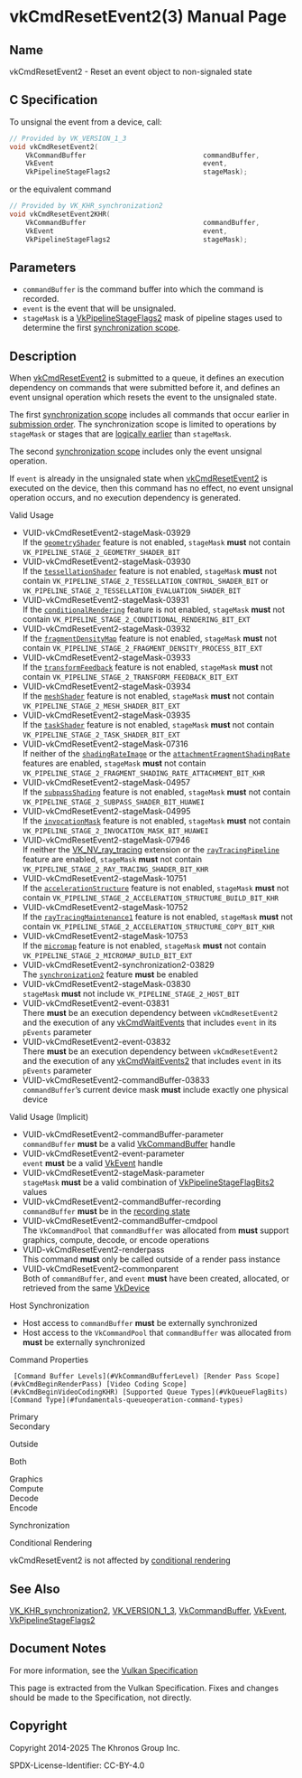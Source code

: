 # vkCmdResetEvent2(3) Manual Page

## Name

vkCmdResetEvent2 - Reset an event object to non-signaled state



## [](#_c_specification)C Specification

To unsignal the event from a device, call:

```c++
// Provided by VK_VERSION_1_3
void vkCmdResetEvent2(
    VkCommandBuffer                             commandBuffer,
    VkEvent                                     event,
    VkPipelineStageFlags2                       stageMask);
```

or the equivalent command

```c++
// Provided by VK_KHR_synchronization2
void vkCmdResetEvent2KHR(
    VkCommandBuffer                             commandBuffer,
    VkEvent                                     event,
    VkPipelineStageFlags2                       stageMask);
```

## [](#_parameters)Parameters

- `commandBuffer` is the command buffer into which the command is recorded.
- `event` is the event that will be unsignaled.
- `stageMask` is a [VkPipelineStageFlags2](https://registry.khronos.org/vulkan/specs/latest/man/html/VkPipelineStageFlags2.html) mask of pipeline stages used to determine the first [synchronization scope](https://registry.khronos.org/vulkan/specs/latest/html/vkspec.html#synchronization-dependencies-scopes).

## [](#_description)Description

When [vkCmdResetEvent2](https://registry.khronos.org/vulkan/specs/latest/man/html/vkCmdResetEvent2.html) is submitted to a queue, it defines an execution dependency on commands that were submitted before it, and defines an event unsignal operation which resets the event to the unsignaled state.

The first [synchronization scope](https://registry.khronos.org/vulkan/specs/latest/html/vkspec.html#synchronization-dependencies-scopes) includes all commands that occur earlier in [submission order](https://registry.khronos.org/vulkan/specs/latest/html/vkspec.html#synchronization-submission-order). The synchronization scope is limited to operations by `stageMask` or stages that are [logically earlier](https://registry.khronos.org/vulkan/specs/latest/html/vkspec.html#synchronization-pipeline-stages-order) than `stageMask`.

The second [synchronization scope](https://registry.khronos.org/vulkan/specs/latest/html/vkspec.html#synchronization-dependencies-scopes) includes only the event unsignal operation.

If `event` is already in the unsignaled state when [vkCmdResetEvent2](https://registry.khronos.org/vulkan/specs/latest/man/html/vkCmdResetEvent2.html) is executed on the device, then this command has no effect, no event unsignal operation occurs, and no execution dependency is generated.

Valid Usage

- [](#VUID-vkCmdResetEvent2-stageMask-03929)VUID-vkCmdResetEvent2-stageMask-03929  
  If the [`geometryShader`](#features-geometryShader) feature is not enabled, `stageMask` **must** not contain `VK_PIPELINE_STAGE_2_GEOMETRY_SHADER_BIT`
- [](#VUID-vkCmdResetEvent2-stageMask-03930)VUID-vkCmdResetEvent2-stageMask-03930  
  If the [`tessellationShader`](#features-tessellationShader) feature is not enabled, `stageMask` **must** not contain `VK_PIPELINE_STAGE_2_TESSELLATION_CONTROL_SHADER_BIT` or `VK_PIPELINE_STAGE_2_TESSELLATION_EVALUATION_SHADER_BIT`
- [](#VUID-vkCmdResetEvent2-stageMask-03931)VUID-vkCmdResetEvent2-stageMask-03931  
  If the [`conditionalRendering`](#features-conditionalRendering) feature is not enabled, `stageMask` **must** not contain `VK_PIPELINE_STAGE_2_CONDITIONAL_RENDERING_BIT_EXT`
- [](#VUID-vkCmdResetEvent2-stageMask-03932)VUID-vkCmdResetEvent2-stageMask-03932  
  If the [`fragmentDensityMap`](#features-fragmentDensityMap) feature is not enabled, `stageMask` **must** not contain `VK_PIPELINE_STAGE_2_FRAGMENT_DENSITY_PROCESS_BIT_EXT`
- [](#VUID-vkCmdResetEvent2-stageMask-03933)VUID-vkCmdResetEvent2-stageMask-03933  
  If the [`transformFeedback`](#features-transformFeedback) feature is not enabled, `stageMask` **must** not contain `VK_PIPELINE_STAGE_2_TRANSFORM_FEEDBACK_BIT_EXT`
- [](#VUID-vkCmdResetEvent2-stageMask-03934)VUID-vkCmdResetEvent2-stageMask-03934  
  If the [`meshShader`](#features-meshShader) feature is not enabled, `stageMask` **must** not contain `VK_PIPELINE_STAGE_2_MESH_SHADER_BIT_EXT`
- [](#VUID-vkCmdResetEvent2-stageMask-03935)VUID-vkCmdResetEvent2-stageMask-03935  
  If the [`taskShader`](#features-taskShader) feature is not enabled, `stageMask` **must** not contain `VK_PIPELINE_STAGE_2_TASK_SHADER_BIT_EXT`
- [](#VUID-vkCmdResetEvent2-stageMask-07316)VUID-vkCmdResetEvent2-stageMask-07316  
  If neither of the [`shadingRateImage`](#features-shadingRateImage) or the [`attachmentFragmentShadingRate`](#features-attachmentFragmentShadingRate) features are enabled, `stageMask` **must** not contain `VK_PIPELINE_STAGE_2_FRAGMENT_SHADING_RATE_ATTACHMENT_BIT_KHR`
- [](#VUID-vkCmdResetEvent2-stageMask-04957)VUID-vkCmdResetEvent2-stageMask-04957  
  If the [`subpassShading`](#features-subpassShading) feature is not enabled, `stageMask` **must** not contain `VK_PIPELINE_STAGE_2_SUBPASS_SHADER_BIT_HUAWEI`
- [](#VUID-vkCmdResetEvent2-stageMask-04995)VUID-vkCmdResetEvent2-stageMask-04995  
  If the [`invocationMask`](#features-invocationMask) feature is not enabled, `stageMask` **must** not contain `VK_PIPELINE_STAGE_2_INVOCATION_MASK_BIT_HUAWEI`
- [](#VUID-vkCmdResetEvent2-stageMask-07946)VUID-vkCmdResetEvent2-stageMask-07946  
  If neither the [VK\_NV\_ray\_tracing](https://registry.khronos.org/vulkan/specs/latest/man/html/VK_NV_ray_tracing.html) extension or the [`rayTracingPipeline`](#features-rayTracingPipeline) feature are enabled, `stageMask` **must** not contain `VK_PIPELINE_STAGE_2_RAY_TRACING_SHADER_BIT_KHR`
- [](#VUID-vkCmdResetEvent2-stageMask-10751)VUID-vkCmdResetEvent2-stageMask-10751  
  If the [`accelerationStructure`](#features-accelerationStructure) feature is not enabled, `stageMask` **must** not contain `VK_PIPELINE_STAGE_2_ACCELERATION_STRUCTURE_BUILD_BIT_KHR`
- [](#VUID-vkCmdResetEvent2-stageMask-10752)VUID-vkCmdResetEvent2-stageMask-10752  
  If the [`rayTracingMaintenance1`](#features-rayTracingMaintenance1) feature is not enabled, `stageMask` **must** not contain `VK_PIPELINE_STAGE_2_ACCELERATION_STRUCTURE_COPY_BIT_KHR`
- [](#VUID-vkCmdResetEvent2-stageMask-10753)VUID-vkCmdResetEvent2-stageMask-10753  
  If the [`micromap`](#features-micromap) feature is not enabled, `stageMask` **must** not contain `VK_PIPELINE_STAGE_2_MICROMAP_BUILD_BIT_EXT`
- [](#VUID-vkCmdResetEvent2-synchronization2-03829)VUID-vkCmdResetEvent2-synchronization2-03829  
  The [`synchronization2`](https://registry.khronos.org/vulkan/specs/latest/html/vkspec.html#features-synchronization2) feature **must** be enabled
- [](#VUID-vkCmdResetEvent2-stageMask-03830)VUID-vkCmdResetEvent2-stageMask-03830  
  `stageMask` **must** not include `VK_PIPELINE_STAGE_2_HOST_BIT`
- [](#VUID-vkCmdResetEvent2-event-03831)VUID-vkCmdResetEvent2-event-03831  
  There **must** be an execution dependency between `vkCmdResetEvent2` and the execution of any [vkCmdWaitEvents](https://registry.khronos.org/vulkan/specs/latest/man/html/vkCmdWaitEvents.html) that includes `event` in its `pEvents` parameter
- [](#VUID-vkCmdResetEvent2-event-03832)VUID-vkCmdResetEvent2-event-03832  
  There **must** be an execution dependency between `vkCmdResetEvent2` and the execution of any [vkCmdWaitEvents2](https://registry.khronos.org/vulkan/specs/latest/man/html/vkCmdWaitEvents2.html) that includes `event` in its `pEvents` parameter
- [](#VUID-vkCmdResetEvent2-commandBuffer-03833)VUID-vkCmdResetEvent2-commandBuffer-03833  
  `commandBuffer`’s current device mask **must** include exactly one physical device

Valid Usage (Implicit)

- [](#VUID-vkCmdResetEvent2-commandBuffer-parameter)VUID-vkCmdResetEvent2-commandBuffer-parameter  
  `commandBuffer` **must** be a valid [VkCommandBuffer](https://registry.khronos.org/vulkan/specs/latest/man/html/VkCommandBuffer.html) handle
- [](#VUID-vkCmdResetEvent2-event-parameter)VUID-vkCmdResetEvent2-event-parameter  
  `event` **must** be a valid [VkEvent](https://registry.khronos.org/vulkan/specs/latest/man/html/VkEvent.html) handle
- [](#VUID-vkCmdResetEvent2-stageMask-parameter)VUID-vkCmdResetEvent2-stageMask-parameter  
  `stageMask` **must** be a valid combination of [VkPipelineStageFlagBits2](https://registry.khronos.org/vulkan/specs/latest/man/html/VkPipelineStageFlagBits2.html) values
- [](#VUID-vkCmdResetEvent2-commandBuffer-recording)VUID-vkCmdResetEvent2-commandBuffer-recording  
  `commandBuffer` **must** be in the [recording state](#commandbuffers-lifecycle)
- [](#VUID-vkCmdResetEvent2-commandBuffer-cmdpool)VUID-vkCmdResetEvent2-commandBuffer-cmdpool  
  The `VkCommandPool` that `commandBuffer` was allocated from **must** support graphics, compute, decode, or encode operations
- [](#VUID-vkCmdResetEvent2-renderpass)VUID-vkCmdResetEvent2-renderpass  
  This command **must** only be called outside of a render pass instance
- [](#VUID-vkCmdResetEvent2-commonparent)VUID-vkCmdResetEvent2-commonparent  
  Both of `commandBuffer`, and `event` **must** have been created, allocated, or retrieved from the same [VkDevice](https://registry.khronos.org/vulkan/specs/latest/man/html/VkDevice.html)

Host Synchronization

- Host access to `commandBuffer` **must** be externally synchronized
- Host access to the `VkCommandPool` that `commandBuffer` was allocated from **must** be externally synchronized

Command Properties

     [Command Buffer Levels](#VkCommandBufferLevel) [Render Pass Scope](#vkCmdBeginRenderPass) [Video Coding Scope](#vkCmdBeginVideoCodingKHR) [Supported Queue Types](#VkQueueFlagBits) [Command Type](#fundamentals-queueoperation-command-types)

Primary  
Secondary

Outside

Both

Graphics  
Compute  
Decode  
Encode

Synchronization

Conditional Rendering

vkCmdResetEvent2 is not affected by [conditional rendering](#drawing-conditional-rendering)

## [](#_see_also)See Also

[VK\_KHR\_synchronization2](https://registry.khronos.org/vulkan/specs/latest/man/html/VK_KHR_synchronization2.html), [VK\_VERSION\_1\_3](https://registry.khronos.org/vulkan/specs/latest/man/html/VK_VERSION_1_3.html), [VkCommandBuffer](https://registry.khronos.org/vulkan/specs/latest/man/html/VkCommandBuffer.html), [VkEvent](https://registry.khronos.org/vulkan/specs/latest/man/html/VkEvent.html), [VkPipelineStageFlags2](https://registry.khronos.org/vulkan/specs/latest/man/html/VkPipelineStageFlags2.html)

## [](#_document_notes)Document Notes

For more information, see the [Vulkan Specification](https://registry.khronos.org/vulkan/specs/latest/html/vkspec.html#vkCmdResetEvent2)

This page is extracted from the Vulkan Specification. Fixes and changes should be made to the Specification, not directly.

## [](#_copyright)Copyright

Copyright 2014-2025 The Khronos Group Inc.

SPDX-License-Identifier: CC-BY-4.0